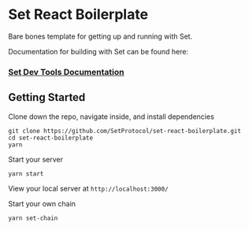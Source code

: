 # Set React Boilerplate

Bare bones template for getting up and running with Set.

Documentation for building with Set can be found here:

### [Set Dev Tools Documentation](https://docs.setprotocol.com/)

## Getting Started

Clone down the repo, navigate inside, and install dependencies
```
git clone https://github.com/SetProtocol/set-react-boilerplate.git
cd set-react-boilerplate
yarn
```

Start your server
```
yarn start
```

View your local server at `http://localhost:3000/`


Start your own chain
```
yarn set-chain
```

